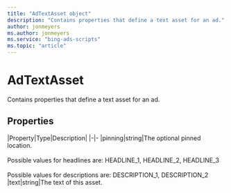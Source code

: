 ```yaml
---
title: "AdTextAsset object"
description: "Contains properties that define a text asset for an ad."
author: jonmeyers
ms.author: jonmeyers
ms.service: "bing-ads-scripts"
ms.topic: "article"
---
```


# AdTextAsset

Contains properties that define a text asset for an ad.

## Properties

|Property|Type|Description|
|-|-
|pinning|string|The optional pinned location.<br/><br/>Possible values for headlines are: HEADLINE_1, HEADLINE_2, HEADLINE_3<br/><br/>Possible values for descriptions are: DESCRIPTION_1, DESCRIPTION_2
|text|string|The text of this asset.

